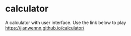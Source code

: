 # calculator

A calculator with user interface. Use the link below to play<br>
https://jianwennn.github.io/calculator/
